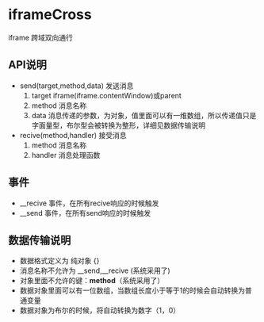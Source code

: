 iframeCross
===========

iframe 跨域双向通行

## API说明
  - send(target,method,data) 发送消息
  	1. target  iframe(iframe.contentWindow)或parent
  	2. method 消息名称
  	3. data 消息传递的参数，为对象，值里面可以有一维数组，所以传递值只是字面量型，布尔型会被转换为整形，详细见数据传输说明
  - recive(method,handler) 接受消息
    1. method 消息名称
    2. handler 消息处理函数

## 事件
  - __recive 事件，在所有recive响应的时候触发
  - __send 事件，在所有send响应的时候触发

## 数据传输说明
  - 数据格式定义为 纯对象 {}
  - 消息名称不允许为 __send,__recive (系统采用了)
  - 对象里面不允许的键：__method__（系统采用了）
  - 数据对象里面可以有一位数组，当数组长度小于等于1的时候会自动转换为普通变量
  - 数据对象为布尔的时候，将自动转换为数字（1，0）